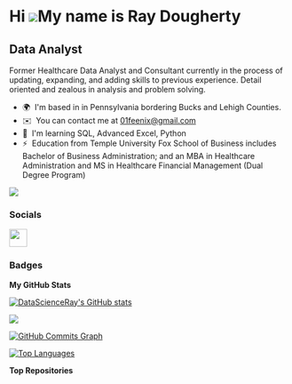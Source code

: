 Hi ![](https://user-images.githubusercontent.com/18350557/176309783-0785949b-9127-417c-8b55-ab5a4333674e.gif)My name is Ray Dougherty
=====================================================================================================================================

Data Analyst
------------

Former Healthcare Data Analyst and Consultant currently in the process of updating, expanding, and adding skills to previous experience. Detail oriented and zealous in analysis and problem solving.

* 🌍  I'm based in in Pennsylvania bordering Bucks and Lehigh Counties.
* ✉️  You can contact me at [01feenix@gmail.com](mailto:01feenix@gmail.com)
* 🧠  I'm learning SQL, Advanced Excel, Python
* ⚡  Education from Temple University Fox School of Business includes Bachelor of Business Administration; and an MBA in Healthcare Administration and MS in Healthcare Financial Management (Dual Degree Program)

<a href="https://www.github.com/DataScienceRay" target="_blank" rel="noreferrer"><img
src="https://img.shields.io/github/followers/DataScienceRay?logo=github&style=for-the-badge&color=0891b2&labelColor=1c1917" /></a>

### Socials

<p align="left"> <a href="https://www.github.com/DataScienceRay" target="_blank" rel="noreferrer"> <picture> <source media="(prefers-color-scheme: dark)" srcset="https://raw.githubusercontent.com/danielcranney/readme-generator/main/public/icons/socials/github-dark.svg" /> <source media="(prefers-color-scheme: light)" srcset="https://raw.githubusercontent.com/danielcranney/readme-generator/main/public/icons/socials/github.svg" /> <img src="https://raw.githubusercontent.com/danielcranney/readme-generator/main/public/icons/socials/github.svg" width="32" height="32" /> </picture> </a></p>

### Badges

<b>My GitHub Stats</b>

<a href="http://www.github.com/DataScienceRay"><img src="https://github-readme-stats.vercel.app/api?username=DataScienceRay&show_icons=true&hide=&count_private=true&title_color=0891b2&text_color=ffffff&icon_color=0891b2&bg_color=1c1917&hide_border=true&show_icons=true" alt="DataScienceRay's GitHub stats" /></a>

<a href="http://www.github.com/DataScienceRay"><img src="https://github-readme-streak-stats.herokuapp.com/?user=DataScienceRay&stroke=ffffff&background=1c1917&ring=0891b2&fire=0891b2&currStreakNum=ffffff&currStreakLabel=0891b2&sideNums=ffffff&sideLabels=ffffff&dates=ffffff&hide_border=true" /></a>

<a href="http://www.github.com/DataScienceRay"><img src="https://github-readme-activity-graph.cyclic.app/graph?username=DataScienceRay&bg_color=1c1917&color=ffffff&line=0891b2&point=ffffff&area_color=1c1917&area=true&hide_border=true&custom_title=GitHub%20Commits%20Graph" alt="GitHub Commits Graph" /></a>

<a href="https://github.com/DataScienceRay" align="left"><img src="https://github-readme-stats.vercel.app/api/top-langs/?username=DataScienceRay&langs_count=10&title_color=0891b2&text_color=ffffff&icon_color=0891b2&bg_color=1c1917&hide_border=true&locale=en&custom_title=Top%20%Languages" alt="Top Languages" /></a>

<b>Top Repositories</b>

<div width="100%" align="center"></div><br /><br /><br /><br /><br /><br /><br />
